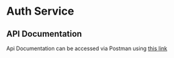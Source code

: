 # Auth Service

## API Documentation

Api Documentation can be accessed via Postman using [this link](https://documenter.getpostman.com/view/3138808/collection/7LrcLf8)